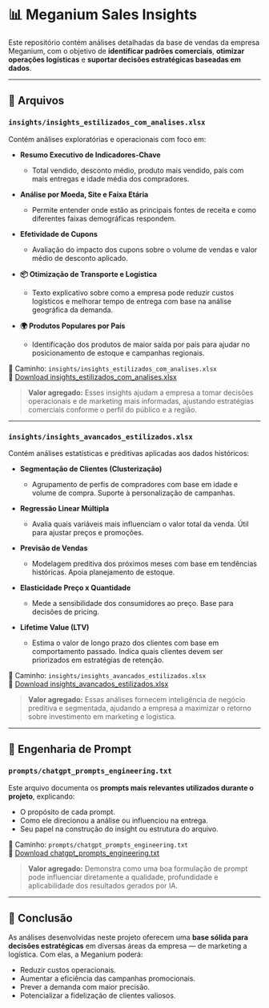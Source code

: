 
# 📊 Meganium Sales Insights

Este repositório contém análises detalhadas da base de vendas da empresa Meganium, com o objetivo de **identificar padrões comerciais**, **otimizar operações logísticas** e **suportar decisões estratégicas baseadas em dados**.

---

## 🧾 Arquivos

### `insights/insights_estilizados_com_analises.xlsx`

Contém análises exploratórias e operacionais com foco em:

- **Resumo Executivo de Indicadores-Chave**
  - Total vendido, desconto médio, produto mais vendido, país com mais entregas e idade média dos compradores.

- **Análise por Moeda, Site e Faixa Etária**
  - Permite entender onde estão as principais fontes de receita e como diferentes faixas demográficas respondem.

- **Efetividade de Cupons**
  - Avaliação do impacto dos cupons sobre o volume de vendas e valor médio de desconto aplicado.

- **📦 Otimização de Transporte e Logística**
  - Texto explicativo sobre como a empresa pode reduzir custos logísticos e melhorar tempo de entrega com base na análise geográfica da demanda.

- **🌍 Produtos Populares por País**
  - Identificação dos produtos de maior saída por país para ajudar no posicionamento de estoque e campanhas regionais.

📁 Caminho: `insights/insights_estilizados_com_analises.xlsx`  
🔗 [Download insights_estilizados_com_analises.xlsx](sandbox:/mnt/data/insights_estilizados_com_analises.xlsx)

> **Valor agregado:** Esses insights ajudam a empresa a tomar decisões operacionais e de marketing mais informadas, ajustando estratégias comerciais conforme o perfil do público e a região.

---

### `insights/insights_avancados_estilizados.xlsx`

Contém análises estatísticas e preditivas aplicadas aos dados históricos:

- **Segmentação de Clientes (Clusterização)**
  - Agrupamento de perfis de compradores com base em idade e volume de compra. Suporte à personalização de campanhas.

- **Regressão Linear Múltipla**
  - Avalia quais variáveis mais influenciam o valor total da venda. Útil para ajustar preços e promoções.

- **Previsão de Vendas**
  - Modelagem preditiva dos próximos meses com base em tendências históricas. Apoia planejamento de estoque.

- **Elasticidade Preço x Quantidade**
  - Mede a sensibilidade dos consumidores ao preço. Base para decisões de pricing.

- **Lifetime Value (LTV)**
  - Estima o valor de longo prazo dos clientes com base em comportamento passado. Indica quais clientes devem ser priorizados em estratégias de retenção.

📁 Caminho: `insights/insights_avancados_estilizados.xlsx`  
🔗 [Download insights_avancados_estilizados.xlsx](sandbox:/mnt/data/insights_avancados_estilizados.xlsx)

> **Valor agregado:** Essas análises fornecem inteligência de negócio preditiva e segmentada, ajudando a empresa a maximizar o retorno sobre investimento em marketing e logística.

---

## 🤖 Engenharia de Prompt

### `prompts/chatgpt_prompts_engineering.txt`

Este arquivo documenta os **prompts mais relevantes utilizados durante o projeto**, explicando:
- O propósito de cada prompt.
- Como ele direcionou a análise ou influenciou na entrega.
- Seu papel na construção do insight ou estrutura do arquivo.

📁 Caminho: `prompts/chatgpt_prompts_engineering.txt`  
🔗 [Download chatgpt_prompts_engineering.txt](sandbox:/mnt/data/estudo_engenharia_prompt_meganium.txt)

> **Valor agregado:** Demonstra como uma boa formulação de prompt pode influenciar diretamente a qualidade, profundidade e aplicabilidade dos resultados gerados por IA.

---

## 📌 Conclusão

As análises desenvolvidas neste projeto oferecem uma **base sólida para decisões estratégicas** em diversas áreas da empresa — de marketing a logística. Com elas, a Meganium poderá:

- Reduzir custos operacionais.
- Aumentar a eficiência das campanhas promocionais.
- Prever a demanda com maior precisão.
- Potencializar a fidelização de clientes valiosos.
